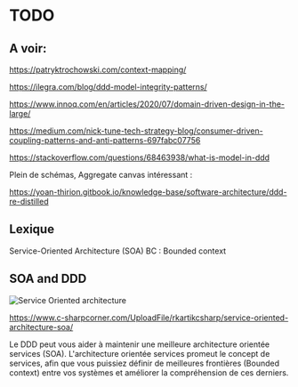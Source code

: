 # TODO


## A voir:

https://patryktrochowski.com/context-mapping/

https://ilegra.com/blog/ddd-model-integrity-patterns/

https://www.innoq.com/en/articles/2020/07/domain-driven-design-in-the-large/

https://medium.com/nick-tune-tech-strategy-blog/consumer-driven-coupling-patterns-and-anti-patterns-697fabc07756

https://stackoverflow.com/questions/68463938/what-is-model-in-ddd


Plein de schémas, Aggregate canvas intéressant :

https://yoan-thirion.gitbook.io/knowledge-base/software-architecture/ddd-re-distilled


## Lexique

Service-Oriented Architecture (SOA) 
BC : Bounded context



## SOA and DDD

![Service Oriented architecture](https://github.com/tanguybernard/my-awsome-ddd/assets/14818169/808bc99d-ab78-4bdb-858b-cd59d3ac1494)


https://www.c-sharpcorner.com/UploadFile/rkartikcsharp/service-oriented-architecture-soa/

Le DDD peut vous aider à maintenir une meilleure architecture orientée services (SOA). L'architecture orientée services promeut le concept de services, afin que vous puissiez définir de meilleures frontières (Bounded context) entre vos systèmes et améliorer la compréhension de ces derniers.




